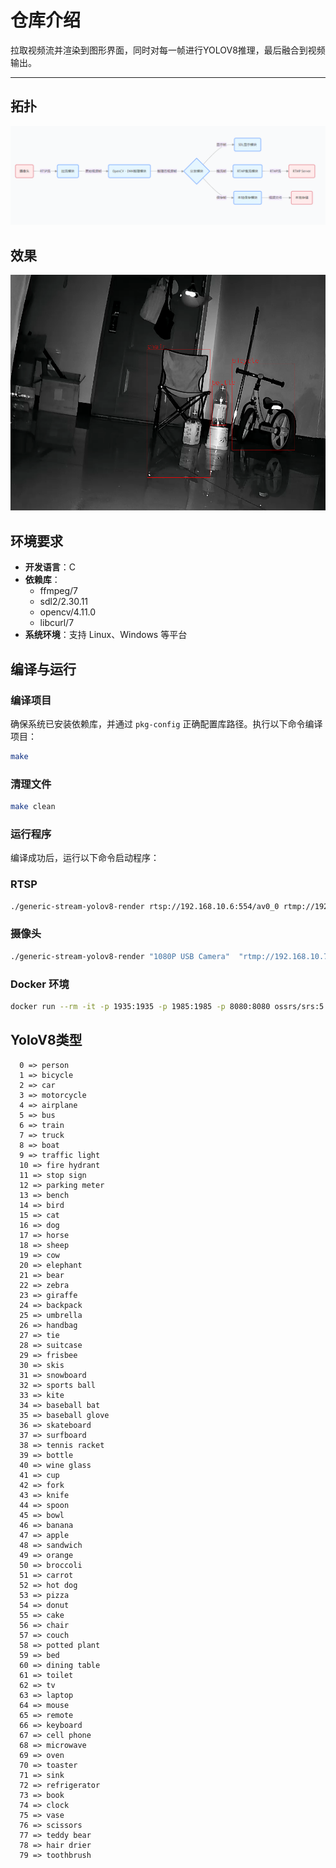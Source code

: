 # 仓库介绍

拉取视频流并渲染到图形界面，同时对每一帧进行YOLOV8推理，最后融合到视频输出。

---

## 拓扑
![2](image/1739374151379.png)

## 效果
![1](image/1739373972986.png)

## 环境要求

- **开发语言**：C
- **依赖库**：
    - ffmpeg/7
    - sdl2/2.30.11
    - opencv/4.11.0
    - libcurl/7
- **系统环境**：支持 Linux、Windows 等平台

## 编译与运行

### 编译项目

确保系统已安装依赖库，并通过 `pkg-config` 正确配置库路径。执行以下命令编译项目：

```bash
make
```

### 清理文件

```bash
make clean
```

### 运行程序

编译成功后，运行以下命令启动程序：

### RTSP

```bash
./generic-stream-yolov8-render rtsp://192.168.10.6:554/av0_0 rtmp://192.168.10.9:1935/live/tlive001
```

### 摄像头
```sh
./generic-stream-yolov8-render "1080P USB Camera"  "rtmp://192.168.10.7:1935/live/tlive001"
```

### Docker 环境
```sh
docker run --rm -it -p 1935:1935 -p 1985:1985 -p 8080:8080 ossrs/srs:5
```

## YoloV8类型
```
  0 => person
  1 => bicycle
  2 => car
  3 => motorcycle
  4 => airplane
  5 => bus
  6 => train
  7 => truck
  8 => boat
  9 => traffic light
  10 => fire hydrant
  11 => stop sign
  12 => parking meter
  13 => bench
  14 => bird
  15 => cat
  16 => dog
  17 => horse
  18 => sheep
  19 => cow
  20 => elephant
  21 => bear
  22 => zebra
  23 => giraffe
  24 => backpack
  25 => umbrella
  26 => handbag
  27 => tie
  28 => suitcase
  29 => frisbee
  30 => skis
  31 => snowboard
  32 => sports ball
  33 => kite
  34 => baseball bat
  35 => baseball glove
  36 => skateboard
  37 => surfboard
  38 => tennis racket
  39 => bottle
  40 => wine glass
  41 => cup
  42 => fork
  43 => knife
  44 => spoon
  45 => bowl
  46 => banana
  47 => apple
  48 => sandwich
  49 => orange
  50 => broccoli
  51 => carrot
  52 => hot dog
  53 => pizza
  54 => donut
  55 => cake
  56 => chair
  57 => couch
  58 => potted plant
  59 => bed
  60 => dining table
  61 => toilet
  62 => tv
  63 => laptop
  64 => mouse
  65 => remote
  66 => keyboard
  67 => cell phone
  68 => microwave
  69 => oven
  70 => toaster
  71 => sink
  72 => refrigerator
  73 => book
  74 => clock
  75 => vase
  76 => scissors
  77 => teddy bear
  78 => hair drier
  79 => toothbrush
```